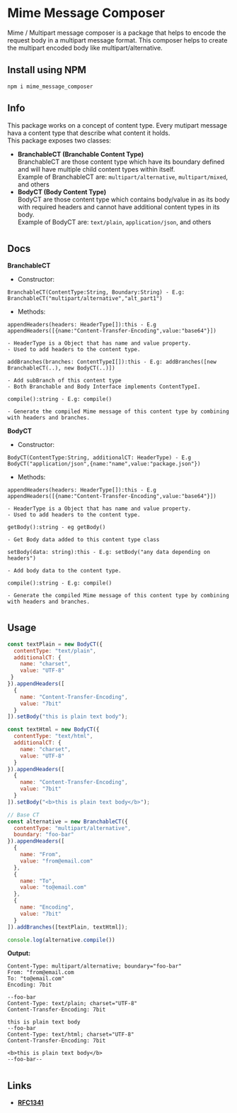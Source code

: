 # Mime Message Composer
Mime / Multipart message composer is a package that helps to encode the request body in a multipart message format. This composer helps to create the multipart encoded body like multipart/alternative.

## Install using NPM

`npm i mime_message_composer`

## Info
This package works on a concept of content type. Every mutipart message hava a content type that describe what content it holds.  
This package exposes two classes:
 - **BranchableCT (Branchable Content Type)**  
   BranchableCT are those content type which have its boundary defined and will have multiple child content types within itself.  
   Example of BranchableCT are: `multipart/alternative`, `multipart/mixed`, and others
 - **BodyCT (Body Content Type)**  
   BodyCT are those content type which contains body/value in as its body with required headers and cannot have additional content types in its body.  
   Example of BodyCT are: `text/plain`, `application/json`, and others
   
 #
 ## Docs
   **BranchableCT**
   - Constructor:
   ```TS
   BranchableCT(ContentType:String, Boundary:String) - E.g: BranchableCT("multipart/alternative","alt_part1")
   ```
   - Methods:
   ```TS
   appendHeaders(headers: HeaderType[]):this - E.g appendHeaders([{name:"Content-Transfer-Encoding",value:"base64"}])
   
   - HeaderType is a Object that has name and value property.
   - Used to add headers to the content type.
   ```
   ```TS
   addBranches(branches: ContentTypeI[]):this - E.g: addBranches([new BranchableCT(..), new BodyCT(..)])
   
   - Add subBranch of this content type
   - Both Branchable and Body Interface implements ContentTypeI.
   ```
   ```TS
   compile():string - E.g: compile()
   
   - Generate the compiled Mime message of this content type by combining with headers and branches.
   ```
   
   **BodyCT**
   - Constructor:
   ```TS
   BodyCT(ContentType:String, additionalCT: HeaderType) - E.g BodyCT("application/json",{name:"name",value:"package.json"})
   ```
   - Methods:
   ```TS
   appendHeaders(headers: HeaderType[]):this - E.g appendHeaders([{name:"Content-Transfer-Encoding",value:"base64"}])
   
   - HeaderType is a Object that has name and value property.
   - Used to add headers to the content type.
   ```
   ```TS
   getBody():string - eg getBody()
   
   - Get Body data added to this content type class
   ```
   ```TS
   setBody(data: string):this - E.g: setBody("any data depending on headers")
   
   - Add body data to the content type.
   ```
   ```TS
   compile():string - E.g: compile()
   
   - Generate the compiled Mime message of this content type by combining with headers and branches.
   ```
   
   #
   ## Usage
   ```js
   const textPlain = new BodyCT({
     contentType: "text/plain",
     additionalCT: {
       name: "charset",
       value: "UTF-8"
    }
   }).appendHeaders([
     {
       name: "Content-Transfer-Encoding",
       value: "7bit"
     }
   ]).setBody("this is plain text body");

   const textHtml = new BodyCT({
     contentType: "text/html",
     additionalCT: {
       name: "charset",
       value: "UTF-8"
     }
   }).appendHeaders([
     {
       name: "Content-Transfer-Encoding",
       value: "7bit"
     }
   ]).setBody("<b>this is plain text body</b>");

   // Base CT
   const alternative = new BranchableCT({
     contentType: "multipart/alternative",
     boundary: "foo-bar"
   }).appendHeaders([
     {
       name: "From",
       value: "from@email.com"
     },
     {
       name: "To",
       value: "to@email.com"
     },
     {
       name: "Encoding",
       value: "7bit"
     }
   ]).addBranches([textPlain, textHtml]);
   
   console.log(alternative.compile())
   ```
   **Output:**
   ```
   Content-Type: multipart/alternative; boundary="foo-bar"
   From: "from@email.com
   To: "to@email.com"
   Encoding: 7bit

   --foo-bar
   Content-Type: text/plain; charset="UTF-8"
   Content-Transfer-Encoding: 7bit

   this is plain text body
   --foo-bar
   Content-Type: text/html; charset="UTF-8"
   Content-Transfer-Encoding: 7bit

   <b>this is plain text body</b>
   --foo-bar--
   ```
   #
   ## Links
   - [**RFC1341**](https://www.w3.org/Protocols/rfc1341/7_2_Multipart.html)
